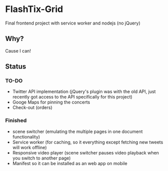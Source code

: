# FlashTix-Grid
Final frontend project with service worker and nodejs (no jQuery)

## Why?
Cause I can!

## Status

### TO-DO

 * Twitter API implementation (jQuery's plugin was with the old API, just recently got access to the API specifically for this project)
 * Googe Maps for pinning the concerts
 * Check-out (orders)

### Finished

 * scene switcher (emulating the multiple pages in one document functionality)
 * Service worker (for caching, so it everything except fetching new tweets will work offline)
 * Responsive video player (scene switcher pauses video playback when you switch to another page)
 * Manifest so it can be installed as an web app on mobile
